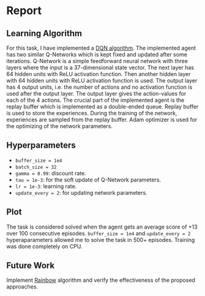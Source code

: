 # Report

## Learning Algorithm

For this task, I have implemented a [DQN algorithm](https://www.cs.toronto.edu/~vmnih/docs/dqn.pdf). 
The implemented agent has two similar Q-Networks which is kept fixed and updated after some iterations.
Q-Network is a simple feedforward neural network with three layers where the input is a 37-dimensional state vector. 
The next layer has 64 hidden units with ReLU activation function. Then another hidden layer with 64 hidden units with ReLU activation function is used. 
The output layer has 4 output units, i.e. the number of actions and no activation function is used after the output layer. 
The output layer gives the action-values for each of the 4 actions. 
The crucial part of the implemented agent is the replay buffer which is implemented as a double-ended queue. 
Replay buffer is used to store the experiences. During the training of the network, experiences are sampled from the replay buffer. 
Adam optimizer is used for the optimizing of the network parameters.

## Hyperparameters
- `buffer_size = 1e4`
- `batch_size = 32`
- `gamma = 0.99`: discount rate.
- `tau = 1e-3`: for the soft update of Q-Network parameters.
- `lr = 1e-3`: learning rate.
- `update_every = 2`: for updating network parameters.

## Plot
The task is considered solved when the agent gets an average score of +13 over 100 consecutive episodes.
`buffer_size = 1e4` and `update_every = 2` hyperaparameters allowed me to solve the task in 500+ episodes. Training was done completely on CPU.

## Future Work
Implement [Rainbow](https://arxiv.org/abs/1710.02298) algorithm and verify the effectiveness of the proposed approaches.

